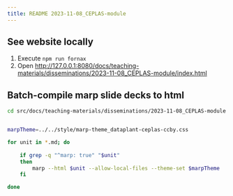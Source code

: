 ```yaml
---
title: README 2023-11-08_CEPLAS-module
---
```


## See website locally

1. Execute `npm run fornax`
2. Open http://127.0.0.1:8080/docs/teaching-materials/disseminations/2023-11-08_CEPLAS-module/index.html


## Batch-compile marp slide decks to html

```bash
cd src/docs/teaching-materials/disseminations/2023-11-08_CEPLAS-module
```

```bash

marpTheme=../../style/marp-theme_dataplant-ceplas-ccby.css

for unit in *.md; do
    
    if grep -q "^marp: true" "$unit"
    then
        marp --html $unit --allow-local-files --theme-set $marpTheme
    fi

done
```
<!-- 
## Run one slide deck in watch / server mode

```bash
unit=Block05-Intro-Day2.md
marpTheme=../../style/marp-theme_dataplant-ceplas-ccby.css


marp --html $unit --allow-local-files --theme-set $marpTheme --watch

``` -->
